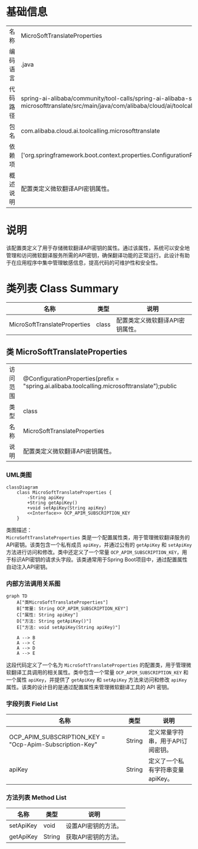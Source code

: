 # 基础信息

|      |      |
|------|------|
| 名称 | MicroSoftTranslateProperties |
| 编码语言 | .java |
| 代码路径 | spring-ai-alibaba/community/tool-calls/spring-ai-alibaba-starter-tool-calling-microsofttranslate/src/main/java/com/alibaba/cloud/ai/toolcalling/microsofttranslate/MicroSoftTranslateProperties.java |
| 包名 | com.alibaba.cloud.ai.toolcalling.microsofttranslate |
| 依赖项 | ['org.springframework.boot.context.properties.ConfigurationProperties'] |
| 概述说明 | 配置类定义微软翻译API密钥属性。 |

# 说明

该配置类定义了用于存储微软翻译API密钥的属性。通过该属性，系统可以安全地管理和访问微软翻译服务所需的API密钥，确保翻译功能的正常运行。此设计有助于在应用程序中集中管理敏感信息，提高代码的可维护性和安全性。

# 类列表 Class Summary

| 名称   | 类型  | 说明 |
|-------|------|-------------|
| MicroSoftTranslateProperties | class | 配置类定义微软翻译API密钥属性。 |



## 类 MicroSoftTranslateProperties

|      |      |
|------|------|
| 访问范围 | @ConfigurationProperties(prefix = "spring.ai.alibaba.toolcalling.microsofttranslate");public |
| 类型 | class |
| 名称 | MicroSoftTranslateProperties |
| 说明 | 配置类定义微软翻译API密钥属性。 |


### UML类图

```mermaid
classDiagram
    class MicroSoftTranslateProperties {
        -String apiKey
        +String getApiKey()
        +void setApiKey(String apiKey)
        <<Interface>> OCP_APIM_SUBSCRIPTION_KEY
    }
```

类图描述：  
`MicroSoftTranslateProperties` 类是一个配置属性类，用于管理微软翻译服务的API密钥。该类包含一个私有成员 `apiKey`，并通过公有的 `getApiKey` 和 `setApiKey` 方法进行访问和修改。类中还定义了一个常量 `OCP_APIM_SUBSCRIPTION_KEY`，用于标识API密钥的请求头字段。该类通常用于Spring Boot项目中，通过配置属性自动注入API密钥。


### 内部方法调用关系图

```mermaid
graph TD
    A["类MicroSoftTranslateProperties"]
    B["常量: String OCP_APIM_SUBSCRIPTION_KEY"]
    C["属性: String apiKey"]
    D["方法: String getApiKey()"]
    E["方法: void setApiKey(String apiKey)"]

    A --> B
    A --> C
    A --> D
    A --> E
```

这段代码定义了一个名为 `MicroSoftTranslateProperties` 的配置类，用于管理微软翻译工具调用的相关属性。类中包含一个常量 `OCP_APIM_SUBSCRIPTION_KEY` 和一个属性 `apiKey`，并提供了 `getApiKey` 和 `setApiKey` 方法来访问和修改 `apiKey` 属性。该类的设计目的是通过配置属性来管理微软翻译工具的 API 密钥。

### 字段列表 Field List

| 名称  | 类型  | 说明 |
|-------|-------|------|
| OCP_APIM_SUBSCRIPTION_KEY = "Ocp-Apim-Subscription-Key" | String | 定义常量字符串，用于API订阅密钥。 |
| apiKey | String | 定义了一个私有字符串变量apiKey。 |

### 方法列表 Method List

| 名称  | 类型  | 说明 |
|-------|-------|------|
| setApiKey | void | 设置API密钥的方法。 |
| getApiKey | String | 获取API密钥的方法。 |




